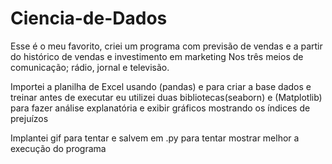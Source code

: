 # Ciencia-de-Dados
Esse é o meu favorito, criei um programa com previsão de vendas e a partir do histórico de vendas e investimento em marketing Nos três meios de comunicação; rádio, jornal e televisão.

Importei a planilha de Excel usando (pandas) e para criar a base dados e treinar antes de executar eu utilizei duas bibliotecas(seaborn) e (Matplotlib) para fazer análise explanatória e exibir gráficos mostrando os índices de prejuízos

Implantei gif para tentar e salvem em .py para tentar mostrar melhor a execução do programa
